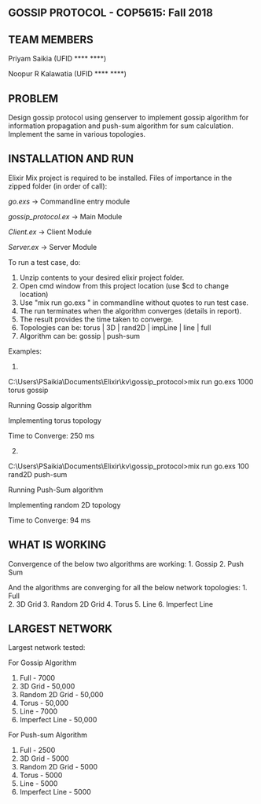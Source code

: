 ## **GOSSIP PROTOCOL - COP5615: Fall 2018**

## **TEAM MEMBERS**
Priyam Saikia (UFID **** ****)

Noopur R Kalawatia (UFID **** ****)

## **PROBLEM**
Design gossip protocol using genserver to implement gossip algorithm for information propagation
and push-sum algorithm for sum calculation. Implement the same in various topologies. 

## **INSTALLATION AND RUN** 

Elixir Mix project is required to be installed. 
Files of importance in the zipped folder (in order of call):

*go.exs*             -> Commandline entry module

*gossip_protocol.ex* -> Main Module

*Client.ex*          -> Client Module

*Server.ex*          -> Server Module

To run a test case, do:

1. Unzip contents to your desired elixir project folder.
2. Open cmd window from this project location (use $cd <location> to change location)
3. Use "mix run go.exs <numNodes> <topology> <algorithm>" in commandline without 
   quotes to run test case. 
4. The run terminates when the algorithm converges (details in report). 
5. The result provides the time taken to converge.
6. Topologies can be: torus | 3D | rand2D | impLine | line | full
7. Algorithm can be: gossip | push-sum

Examples:

   1)
   C:\Users\PSaikia\Documents\Elixir\kv\gossip_protocol>mix run go.exs 1000 torus gossip
   
   Running Gossip algorithm
   
   Implementing torus topology
   
   Time to Converge: 250 ms
   
   2)
   C:\Users\PSaikia\Documents\Elixir\kv\gossip_protocol>mix run go.exs 100 rand2D push-sum
   
   Running Push-Sum algorithm
   
   Implementing random 2D topology
   
   Time to Converge: 94 ms

## **WHAT IS WORKING**
  Convergence of the below two algorithms are working:
    1. Gossip 
    2. Push Sum 
  
  And the algorithms are converging for all the below network topologies:
    1. Full  
    2. 3D Grid 
    3. Random 2D Grid
    4. Torus 
    5. Line 
    6. Imperfect Line 

## **LARGEST NETWORK**
    
   Largest network tested:
   
   For Gossip Algorithm
   1. Full -  7000
   2. 3D Grid  - 50,000
   3. Random 2D Grid - 50,000
   4. Torus - 50,000
   5. Line - 7000
   6. Imperfect Line - 50,000 
   
   For Push-sum Algorithm
   1. Full -  2500
   2. 3D Grid  - 5000
   3. Random 2D Grid - 5000
   4. Torus - 5000
   5. Line - 5000
   6. Imperfect Line - 5000

